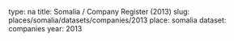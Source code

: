 type: na
title: Somalia / Company Register (2013)
slug: places/somalia/datasets/companies/2013
place: somalia
dataset: companies
year: 2013
